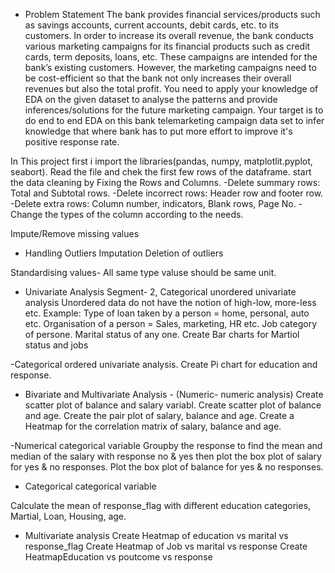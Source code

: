 - Problem Statement
The bank provides financial services/products such as savings accounts, current accounts, debit cards, etc. to its customers. In order to increase its overall revenue, the bank conducts various marketing campaigns for its financial products such as credit cards, term deposits, loans, etc. These campaigns are intended for the bank’s existing customers. However, the marketing campaigns need to be cost-efficient so that the bank not only increases their overall revenues but also the total profit. You need to apply your knowledge of EDA on the given dataset to analyse the patterns and provide inferences/solutions for the future marketing campaign.
Your target is to do end to end EDA on this bank telemarketing campaign data set to infer knowledge that where bank has to put more effort to improve it's positive response rate.

In This project first i import the libraries(pandas, numpy, matplotlit.pyplot, seabort).
Read the file and chek the first few rows of the dataframe.
start the data cleaning by Fixing the Rows and Columns.
-Delete summary rows: Total and Subtotal rows.
-Delete incorrect rows: Header row and footer row.
-Delete extra rows: Column number, indicators, Blank rows, Page No.
-Change the types of the column according to the needs.

Impute/Remove missing values

- Handling Outliers
Imputation
Deletion of outliers

 Standardising values- All same type valuse should be same unit.

- Univariate Analysis
Segment- 2, Categorical unordered univariate analysis
Unordered data do not have the notion of high-low, more-less etc. Example:
Type of loan taken by a person = home, personal, auto etc.
Organisation of a person = Sales, marketing, HR etc.
Job category of persone.
Marital status of any one.
Create Bar charts for Martiol status and jobs

-Categorical ordered univariate analysis.
Create Pi chart for education and response.


- Bivariate and Multivariate Analysis - (Numeric- numeric analysis)
Create scatter plot of balance and salary variabl.
Create scatter plot of balance and age.
Create the pair plot of salary, balance and age.
Create a Heatmap for the correlation matrix of salary, balance and age.

-Numerical categorical variable
Groupby the response to find the mean and median of the salary with response no & yes then plot the box plot of salary for yes & no responses.
Plot the box plot of balance for yes & no responses.

- Categorical categorical variable

Calculate the mean of response_flag with different education categories, Martial, Loan, Housing, age.

- Multivariate analysis
Create Heatmap of education vs marital vs response_flag
Create Heatmap of Job vs marital vs response
Create HeatmapEducation vs poutcome vs response

